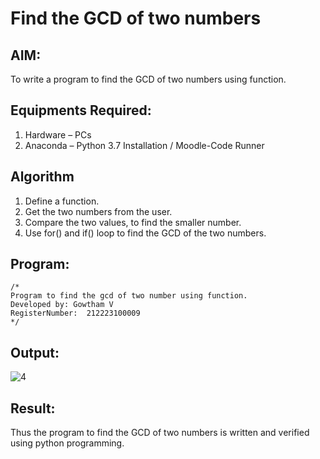 # Find the GCD of two numbers

## AIM:
To write a program to find the GCD of two numbers using function.

## Equipments Required:
1. Hardware – PCs
2. Anaconda – Python 3.7 Installation / Moodle-Code Runner

## Algorithm
1. Define a function.
2. Get the two numbers from the user.
3. Compare the two values, to find the smaller number.
4. Use for() and if() loop to find the GCD of the two numbers.

## Program:
```
/*
Program to find the gcd of two number using function.
Developed by: Gowtham V
RegisterNumber:  212223100009
*/
```

## Output:

![4](https://github.com/Gowtham-jk/GCD-of-two-numbers/assets/149857834/12cc59cb-6a21-4a35-b167-59c4ab89be32)


## Result:
Thus the program to find the GCD of two numbers is written and verified using python programming.
